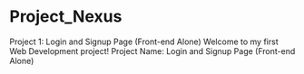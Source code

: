 # Project_Nexus
Project 1: Login and Signup Page (Front-end Alone) Welcome to my first Web Development project! Project Name: Login and Signup Page (Front-end Alone) 
